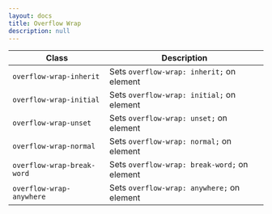 ```yaml
---
layout: docs
title: Overflow Wrap
description: null
---
```


| Class                      | Description                                  |
| -------------------------- | -------------------------------------------- |
| `overflow-wrap-inherit`    | Sets `overflow-wrap: inherit;` on element    |
| `overflow-wrap-initial`    | Sets `overflow-wrap: initial;` on element    |
| `overflow-wrap-unset`      | Sets `overflow-wrap: unset;` on element      |
| `overflow-wrap-normal`     | Sets `overflow-wrap: normal;` on element     |
| `overflow-wrap-break-word` | Sets `overflow-wrap: break-word;` on element |
| `overflow-wrap-anywhere`   | Sets `overflow-wrap: anywhere;` on element   |
